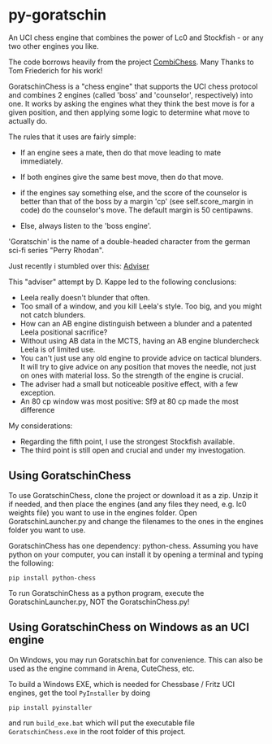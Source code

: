 # py-goratschin
An UCI chess engine that combines the power of Lc0 and Stockfish - or any two other engines you like.

The code borrows heavily from the project [CombiChess](https://github.com/tom0334/CombiChess).
Many Thanks to Tom Friederich for his work!

GoratschinChess is a "chess engine" that supports the UCI chess protocol and combines 2 engines (called 'boss' and 'counselor', respectively) into one. It works by asking the engines what they think the best move is for a given position, and then applying some logic to determine what move to actually do.

The rules that it uses are fairly simple:

  * If an engine sees a mate, then do that move leading to mate immediately.

  * If both engines give the same best move, then do that move.
  
  * if the engines say something else, and the score of the counselor is better than that of the boss by a margin 'cp' (see self.score_margin in code) do the counselor's move. The default margin is 50 centipawns.
  
  * Else, always listen to the 'boss engine'. 
  
'Goratschin' is the name of a double-headed character from the german sci-fi series "Perry Rhodan".


Just recently i stumbled over this: [Adviser](https://github.com/dkappe/leela-chess-weights/wiki/Real-Time-Blunder-Checking)

This "adviser" attempt by D. Kappe led to the following conclusions:

 * Leela really doesn't blunder that often.
 * Too small of a window, and you kill Leela's style. Too big, and you might not catch blunders.
 * How can an AB engine distinguish between a blunder and a patented Leela positional sacrifice?
 * Without using AB data in the MCTS, having an AB engine blundercheck Leela is of limited use.
 * You can't just use any old engine to provide advice on tactical blunders. It will try to give advice on any position that moves the needle, not just on ones with material loss. So the strength of the engine is crucial.
 * The adviser had a small but noticeable positive effect, with a few exception.
 * An 80 cp window was most positive: Sf9 at 80 cp made the most difference   

My considerations:

 * Regarding the fifth point, I use the strongest Stockfish available.
 * The third point is still open and crucial and under my investogation.
  

## Using GoratschinChess
To use GoratschinChess, clone the project or download it as a zip. Unzip it if needed, and then place the engines (and any files they need, e.g. lc0 weights file) you want to use in the engines folder. Open GoratschinLauncher.py and change the filenames to the ones in the engines folder you want to use.

GoratschinChess has one dependency: python-chess. Assuming you have python on your computer, you can install it by opening a terminal and typing the following:

```
pip install python-chess
```

To run GoratschinChess as a python program, execute the GoratschinLauncher.py, NOT the GoratschinChess.py!

## Using GoratschinChess on Windows as an UCI engine

On Windows, you may run Goratschin.bat for convenience. This can also be used as the engine command in Arena, CuteChess, etc.

To build a Windows EXE, which is needed for Chessbase / Fritz UCI engines, get the tool ``PyInstaller`` by doing

```
pip install pyinstaller
```

and run ``build_exe.bat`` which will put the executable file ``GoratschinChess.exe`` in the root folder of this project.


